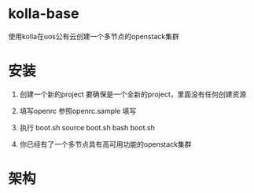 # kolla-base
使用kolla在uos公有云创建一个多节点的openstack集群

安装
===============

1. 创建一个新的project
    要确保是一个全新的project，里面没有任何创建资源
2. 填写openrc
    参照openrc.sample 填写
3. 执行 boot.sh
    source boot.sh
    bash boot.sh

4. 你已经有了一个多节点具有高可用功能的openstack集群


架构
===============

